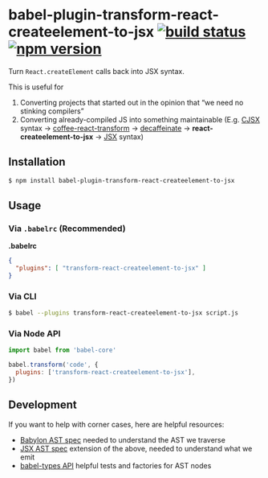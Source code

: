 # babel-plugin-transform-react-createelement-to-jsx [![build status]][travis] [![npm version]][npm]

[build status]: https://travis-ci.org/flying-sheep/babel-plugin-transform-react-createelement-to-jsx.svg?branch=master
[travis]: https://travis-ci.org/flying-sheep/babel-plugin-transform-react-createelement-to-jsx
[npm version]: https://img.shields.io/npm/v/babel-plugin-transform-react-createelement-to-jsx.svg
[npm]: https://www.npmjs.com/package/babel-plugin-transform-react-createelement-to-jsx

Turn `React.createElement` calls back into JSX syntax.

This is useful for

1. Converting projects that started out in the opinion that “we need no stinking compilers”
2. Converting already-compiled JS into something maintainable (E.g. [CJSX] syntax → [coffee-react-transform] → [decaffeinate] → **react-createelement-to-jsx** → [JSX] syntax)

[CJSX]: https://github.com/jsdf/coffee-react#readme
[coffee-react-transform]: https://github.com/jsdf/coffee-react-transform
[decaffeinate]: https://github.com/eventualbuddha/decaffeinate
[JSX]: https://facebook.github.io/react/docs/jsx-in-depth.html

## Installation

```sh
$ npm install babel-plugin-transform-react-createelement-to-jsx
```

## Usage

### Via `.babelrc` (Recommended)

**.babelrc**

```json
{
  "plugins": [ "transform-react-createelement-to-jsx" ]
}
```

### Via CLI

```sh
$ babel --plugins transform-react-createelement-to-jsx script.js
```

### Via Node API

```js
import babel from 'babel-core'

babel.transform('code', {
  plugins: ['transform-react-createelement-to-jsx'],
})
```

## Development

If you want to help with corner cases, here are helpful resources:

* [Babylon AST spec](https://github.com/babel/babel/blob/master/doc/ast/spec.md) needed to understand the AST we traverse
* [JSX AST spec](https://github.com/facebook/jsx/blob/master/AST.md) extension of the above, needed to understand what we emit
* [babel-types API](https://github.com/babel/babel/tree/master/packages/babel-types) helpful tests and factories for AST nodes
